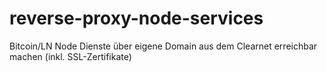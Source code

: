 # reverse-proxy-node-services
Bitcoin/LN Node Dienste über eigene Domain aus dem Clearnet erreichbar machen (inkl. SSL-Zertifikate)
